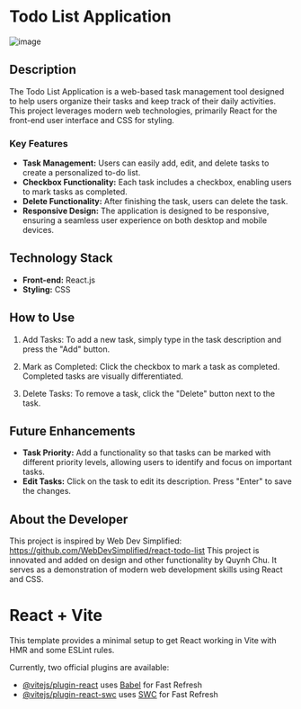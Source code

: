 # Todo List Application
  ![image](https://github.com/chuq2b2/TodoList/assets/98863661/04da05fa-3358-4bb3-a40b-b2753f9f8533)

## Description

The Todo List Application is a web-based task management tool designed to help users organize their tasks and keep track of their daily activities. This project leverages modern web technologies, primarily React for the front-end user interface and CSS for styling.

### Key Features

- **Task Management:** Users can easily add, edit, and delete tasks to create a personalized to-do list.
- **Checkbox Functionality:** Each task includes a checkbox, enabling users to mark tasks as completed.
- **Delete Functionality:** After finishing the task, users can delete the task.
- **Responsive Design:** The application is designed to be responsive, ensuring a seamless user experience on both desktop and mobile devices.

## Technology Stack

- **Front-end:** React.js
- **Styling:** CSS

## How to Use

1. Add Tasks: To add a new task, simply type in the task description and press the "Add" button.

2. Mark as Completed: Click the checkbox to mark a task as completed. Completed tasks are visually differentiated.

3. Delete Tasks: To remove a task, click the "Delete" button next to the task.

## Future Enhancements

- **Task Priority:** Add a functionality so that tasks can be marked with different priority levels, allowing users to identify and focus on important tasks.
- **Edit Tasks:** Click on the task to edit its description. Press "Enter" to save the changes.

## About the Developer
This project is inspired by Web Dev Simplified: https://github.com/WebDevSimplified/react-todo-list
This project is innovated and added on design and other functionality by Quynh Chu. It serves as a demonstration of modern web development skills using React and CSS.


# React + Vite

This template provides a minimal setup to get React working in Vite with HMR and some ESLint rules.

Currently, two official plugins are available:

- [@vitejs/plugin-react](https://github.com/vitejs/vite-plugin-react/blob/main/packages/plugin-react/README.md) uses [Babel](https://babeljs.io/) for Fast Refresh
- [@vitejs/plugin-react-swc](https://github.com/vitejs/vite-plugin-react-swc) uses [SWC](https://swc.rs/) for Fast Refresh
